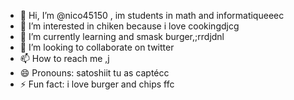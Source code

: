 - 👋 Hi, I’m @nico45150 , im students in math and informatiqueeec
- 👀 I’m interested in chiken because i love cookingdjcg
- 🌱 I’m currently learning and smask burger,;rrdjdnl
- 💞️ I’m looking to collaborate on twitter 
- 📫 How to reach me ,j
- 😄 Pronouns: satoshiit tu as captécc
- ⚡ Fun fact: i love burger and chips
ffc
<!---
nico45150/nico45150 is a ✨ special ✨ repository because its `README.md` (this file) appears on your GitHub profile.
You can click the Preview link to take a look at your changes.
--->
